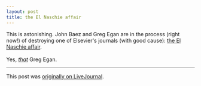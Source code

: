 ```yaml
---
layout: post
title: the El Naschie affair
---
```


<div class="entry-item s2-entrytext">This is astonishing. John Baez and Greg Egan are in the process (right now!) of destroying one of Elsevier's journals (with good cause): <a href="http://golem.ph.utexas.edu/category/2008/11/the_case_of_m_s_el_naschie.html#more" rel="nofollow">the El Naschie affair</a>.<br/><br/>Yes, <a href="http://en.wikipedia.org/wiki/Greg_Egan" rel="nofollow"><i>that</i></a> Greg Egan.</div><p><hr></p><p>This post was <a href="http://ferkeltongs.livejournal.com/22363.html">originally on LiveJournal</a>.</p>